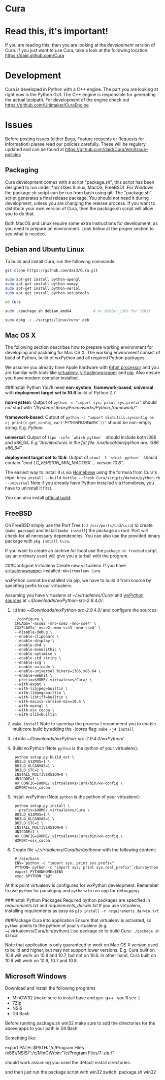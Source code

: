 Cura
====

Read this, it's important!
===========================

If you are reading this, then you are looking at the *development* version of Cura. If you just want to use Cura, take a look at the following location: https://daid.github.com/Cura

Development
===========

Cura is developed in Python with a C++ engine. The part you are looking at right now is the Python GUI.
The C++ engine is responsible for generating the actual toolpath. For development of the engine check out https://github.com/Ultimaker/CuraEngine

Issues
===========

Before posting issues (either Bugs, Feature requests or Requests for information) please read our policies carefully. These will be regulary updated and can be found at https://github.com/daid/Cura/wiki/Issue-policies


Packaging
---------

Cura development comes with a script "package.sh", this script has been designed to run under *nix OSes (Linux, MacOS, FreeBSD). For Windows the package.sh script can be run from bash using git.
The "package.sh" script generates a final release package. You should not need it during development, unless you are changing the release process. If you want to distribute your own version of Cura, then the package.sh script will allow you to do that.

Both MacOS and Linux require some extra instructions for development, as you need to prepare an environment. Look below at the proper section to see what is needed.

Debian and Ubuntu Linux
--------

To build and install Cura, run the following commands:

```bash
git clone https://github.com/daid/Cura.git

sudo apt-get install python-opengl
sudo apt-get install python-numpy
sudo apt-get install python-serial
sudo apt-get install python-setuptools

cd Cura

sudo ./package.sh debian_amd64          # or debian_i386 for 32bit

sudo dpkg -i ./scripts/linux/cura*.deb
```

Mac OS X
--------
The following section describes how to prepare working environment for developing and packaing for Mac OS X.
The working environment consist of build of Python, build of wxPython and all required Python packages.

We assume you already have Apple hardware with [64bit processor](http://support.apple.com/kb/HT3696) and you are familiar with tools like [virtualenv](http://pypi.python.org/pypi/virtualenv), [virtualenvwrapper](http://virtualenvwrapper.readthedocs.org/en/latest/) and [pip](http://www.pip-installer.org/en/latest/). Also ensure you have modern compiler installed.


###Install Python
You'll need **non-system**, **framework-based**, **universal** with **deployment target set to 10.6** build of Python 2.7

**non-system**: Output of
`python -c "import sys; print sys.prefix"`
should *not* start with *"/System/Library/Frameworks/Python.framework/"*.

**framework-based**: Output of
`python -c "import distutils.sysconfig as c; print(c.get_config_var('PYTHONFRAMEWORK'))"`
should be non-empty string. E.g. *Python*.

**universal**: Output of
``lipo -info `which python` ``
should include both i386 and x86_64. E.g *"Architectures in the fat file: /usr/local/bin/python are: i386 x86_64"*.

**deployment target set to 10.6**: Output of
``otool -l `which python` ``
should contain *"cmd LC_VERSION_MIN_MACOSX ... version 10.6"*.

The easiest way to install it is via [Homebrew](http://mxcl.github.com/homebrew/) using the formula from Cura's repo:
`brew install --build-bottle --fresh Cura/scripts/darwin/python.rb --universal`
Note if you already have Python installed via Homebrew, you have to uninstall it first.

You can also install [official build](http://www.python.org/ftp/python/2.7.3/python-2.7.3-macosx10.6.dmg).


FreeBSD
--------
On FreeBSD simply use the Port Tree (`cd /usr/ports/cad/cura`) to create (`make package`) and install (`make install`) the package as root. Port will check for all necessary dependencies. You can also use the provided binary package with `pkg install Cura`.

If you want to create an archive for local use the `package.sh freebsd` script (as an ordinary user) will give you a tarball with the program.


###Configure Virtualenv
Create new virtualenv. If you have [virtualenvwrapper](http://virtualenvwrapper.readthedocs.org/en/latest/) installed:
`mkvirtualenv Cura`

wxPython cannot be installed via pip, we have to build it from source by specifing prefix to our virtualenv.

Assuming you have virtualenv at *~/.virtualenvs/Cura/* and [wxPython sources](http://sourceforge.net/projects/wxpython/files/wxPython/2.9.4.0/wxPython-src-2.9.4.0.tar.bz2) at *~/Downloads/wxPython-src-2.9.4.0/*:

1. `cd` into *~/Downloads/wxPython-src-2.9.4.0/* and configure the sources:

        ./configure \
        CFLAGS='-msse2 -mno-sse3 -mno-sse4' \
        CXXFLAGS='-msse2 -mno-sse3 -mno-sse4' \
        --disable-debug \
        --enable-clipboard \
        --enable-display \
        --enable-dnd \
        --enable-monolithic \
        --enable-optimise \
        --enable-std_string \
        --enable-svg \
        --enable-unicode \
        --enable-universal_binary=i386,x86_64 \
        --enable-webkit \
        --prefix=$HOME/.virtualenvs/Cura/ \
        --with-expat \
        --with-libjpeg=builtin \
        --with-libpng=builtin \
        --with-libtiff=builtin \
        --with-macosx-version-min=10.6 \
        --with-opengl \
        --with-osx_cocoa \
        --with-zlib=builtin

2. `make install`
    Note to speedup the process I recommend you to enable multicore build by adding the -j*cores* flag:
    `make -j4 install`
3. `cd` into *~/Downloads/wxPython-src-2.9.4.0/wxPython/*
4. Build wxPython (Note `python` is the python of your virtualenv):

        python setup.py build_ext \
        BUILD_GIZMOS=1 \
        BUILD_GLCANVAS=1 \
        BUILD_STC=1 \
        INSTALL_MULTIVERSION=0 \
        UNICODE=1 \
        WX_CONFIG=$HOME/.virtualenvs/Cura/bin/wx-config \
        WXPORT=osx_cocoa

5. Install wxPython (Note `python` is the python of your virtualenv):

        python setup.py install \
        --prefix=$HOME/.virtualenvs/Cura \
        BUILD_GIZMOS=1 \
        BUILD_GLCANVAS=1 \
        BUILD_STC=1 \
        INSTALL_MULTIVERSION=0 \
        UNICODE=1 \
        WX_CONFIG=$HOME/.virtualenvs/Cura/bin/wx-config \
        WXPORT=osx_cocoa

6. Create file *~/.virtualenvs/Cura/bin/pythonw* with the following content:

        #!/bin/bash
        ENV=`python -c "import sys; print sys.prefix"`
        PYTHON=`python -c "import sys; print sys.real_prefix"`/bin/python
        export PYTHONHOME=$ENV
        exec $PYTHON "$@"

At this point virtualenv is configured for wxPython development.
Remember to use `python` for pacakging and `pythonw` to run app for debugging.


###Install Python Packages
Required python packages are specified in *requirements.txt* and *requirements_darwin.txt*
If you use virtualenv, installing requirements as easy as `pip install -r requirements_darwin.txt`


###Package Cura into application
Ensure that virtualenv is activated, so `python` points to the python of your virtualenv (e.g. ~/.virtualenvs/Cura/bin/python).Use package.sh to build Cura:
`./package.sh darwin`

Note that application is only guaranteed to work on Mac OS X version used to build and higher, but may not support lower versions.
E.g. Cura built on 10.8 will work on 10.8 and 10.7, but not on 10.6. In other hand, Cura built on 10.6 will work on 10.6, 10.7 and 10.8.

Microsoft Windows
----------

Download and install the following programs
- MinGW32 (make sure to install base and gcc-g++ -you'll see-)
- 7Zip
- NSIS
- Git Bash

Before running package.sh win32 make sure to add the directories for the above apps to your path in Git Bash

Something like:

export PATH=$PATH:"/c/Program Files (x86)/NSIS/":/c/MinGW/bin:"/c/Program Files/7-zip:/"

should work assuming you used the default install directories.

and then just run the package script with win32 switch: package.sh win32